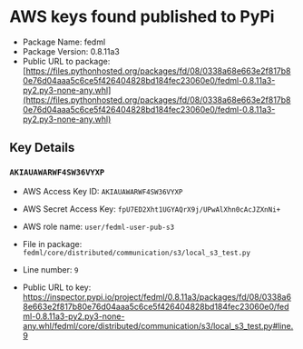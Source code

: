 # AWS keys found published to PyPi

* Package Name: fedml
* Package Version: 0.8.11a3
* Public URL to package: [https://files.pythonhosted.org/packages/fd/08/0338a68e663e2f817b80e76d04aaa5c6ce5f426404828bd184fec23060e0/fedml-0.8.11a3-py2.py3-none-any.whl](https://files.pythonhosted.org/packages/fd/08/0338a68e663e2f817b80e76d04aaa5c6ce5f426404828bd184fec23060e0/fedml-0.8.11a3-py2.py3-none-any.whl)

## Key Details

### `AKIAUAWARWF4SW36VYXP`

* AWS Access Key ID: `AKIAUAWARWF4SW36VYXP`
* AWS Secret Access Key: `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` 
* AWS role name: `user/fedml-user-pub-s3`
* File in package: `fedml/core/distributed/communication/s3/local_s3_test.py`
* Line number: `9`

* Public URL to key: https://inspector.pypi.io/project/fedml/0.8.11a3/packages/fd/08/0338a68e663e2f817b80e76d04aaa5c6ce5f426404828bd184fec23060e0/fedml-0.8.11a3-py2.py3-none-any.whl/fedml/core/distributed/communication/s3/local_s3_test.py#line.9


